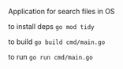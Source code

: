 Application for search files in OS 

to install deps `go mod tidy`

to build `go build cmd/main.go`

to run `go run cmd/main.go`